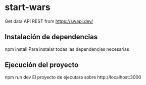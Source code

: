 # start-wars
Get data API REST from https://swapi.dev/

## Instalación de dependencias
npm install   Para instalar todas las dependencias necesarias

## Ejecución del proyecto
npm run dev  El proyecto de ejecutara sobre http://localhost:3000
